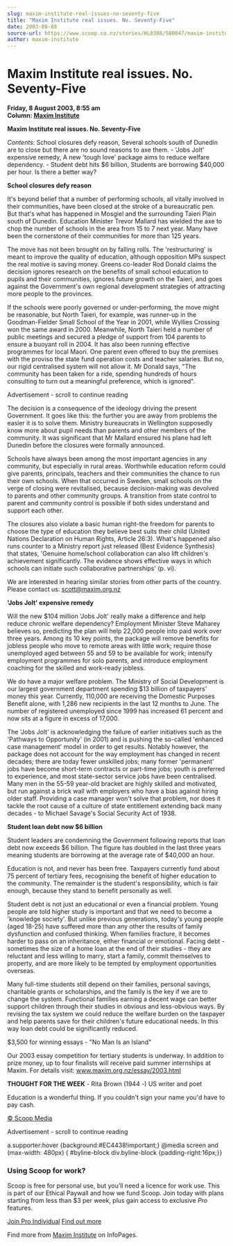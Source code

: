 ```yaml
---
slug: maxim-institute-real-issues-no-seventy-five
title: "Maxim Institute real issues. No. Seventy-Five"
date: 2003-08-08
source-url: https://www.scoop.co.nz/stories/HL0308/S00047/maxim-institute-real-issues-no-seventy-five.htm
author: maxim-institute
---
```

Maxim Institute real issues. No. Seventy-Five
=============================================

**Friday, 8 August 2003, 8:55 am**  
**Column: [Maxim Institute](https://info.scoop.co.nz/Maxim_Institute)**

  

**Maxim Institute real issues. No. Seventy-Five**

_Contents:_ School closures defy reason, Several schools south of Dunedin are to close but there are no sound reasons to axe them. - 'Jobs Jolt' expensive remedy, A new 'tough love' package aims to reduce welfare dependency. - Student debt hits $6 billion, Students are borrowing $40,000 per hour. Is there a better way?

**School closures defy reason**

It's beyond belief that a number of performing schools, all vitally involved in their communities, have been closed at the stroke of a bureaucratic pen. But that's what has happened in Mosgiel and the surrounding Taieri Plain south of Dunedin. Education Minister Trevor Mallard has wielded the axe to chop the number of schools in the area from 15 to 7 next year. Many have been the cornerstone of their communities for more than 125 years.

The move has not been brought on by falling rolls. The 'restructuring' is meant to improve the quality of education, although opposition MPs suspect the real motive is saving money. Greens co-leader Rod Donald claims the decision ignores research on the benefits of small school education to pupils and their communities, ignores future growth on the Taieri, and goes against the Government's own regional development strategies of attracting more people to the provinces.

If the schools were poorly governed or under-performing, the move might be reasonable, but North Taieri, for example, was runner-up in the Goodman-Fielder Small School of the Year in 2001, while Wyllies Crossing won the same award in 2000. Meanwhile, North Taieri held a number of public meetings and secured a pledge of support from 104 parents to ensure a buoyant roll in 2004. It has also been running effective programmes for local Maori. One parent even offered to buy the premises with the proviso the state fund operation costs and teacher salaries. But no, our rigid centralised system will not allow it. Mr Donald says, "The community has been taken for a ride, spending hundreds of hours consulting to turn out a meaningful preference, which is ignored".

Advertisement - scroll to continue reading





The decision is a consequence of the ideology driving the present Government. It goes like this: the further you are away from problems the easier it is to solve them. Ministry bureaucrats in Wellington supposedly know more about pupil needs than parents and other members of the community. It was significant that Mr Mallard ensured his plane had left Dunedin before the closures were formally announced.

Schools have always been among the most important agencies in any community, but especially in rural areas. Worthwhile education reform could give parents, principals, teachers and their communities the chance to run their own schools. When that occurred in Sweden, small schools on the verge of closing were revitalised, because decision-making was devolved to parents and other community groups. A transition from state control to parent and community control is possible if both sides understand and support each other.

The closures also violate a basic human right-the freedom for parents to choose the type of education they believe best suits their child (United Nations Declaration on Human Rights, Article 26:3). What's happened also runs counter to a Ministry report just released (Best Evidence Synthesis) that states, 'Genuine home/school collaboration can also lift children's achievement significantly. The evidence shows effective ways in which schools can initiate such collaborative partnerships' (p. vi).

We are interested in hearing similar stories from other parts of the country. Please contact us: scott@maxim.org.nz

**'Jobs Jolt' expensive remedy**

Will the new $104 million 'Jobs Jolt' really make a difference and help reduce chronic welfare dependency? Employment Minister Steve Maharey believes so, predicting the plan will help 22,000 people into paid work over three years. Among its 10 key points, the package will remove benefits for jobless people who move to remote areas with little work; require those unemployed aged between 55 and 59 to be available for work; intensify employment programmes for solo parents, and introduce employment coaching for the skilled and work-ready jobless.

We do have a major welfare problem. The Ministry of Social Development is our largest government department spending $13 billion of taxpayers' money this year. Currently, 110,000 are receiving the Domestic Purposes Benefit alone, with 1,286 new recipients in the last 12 months to June. The number of registered unemployed since 1999 has increased 61 percent and now sits at a figure in excess of 17,000.

The 'Jobs Jolt' is acknowledging the failure of earlier initiatives such as the 'Pathways to Opportunity' (in 2001) and is pushing the so-called 'enhanced case management' model in order to get results. Notably however, the package does not account for the way employment has changed in recent decades; there are today fewer unskilled jobs; many former 'permanent' jobs have become short-term contracts or part-time jobs; youth is preferred to experience, and most state-sector service jobs have been centralised. Many men in the 55-59 year-old bracket are highly skilled and motivated, but run against a brick wall with employers who have a bias against hiring older staff. Providing a case manager won't solve that problem, nor does it tackle the root cause of a culture of state entitlement extending back many decades - to Michael Savage's Social Security Act of 1938.

**Student loan debt now $6 billion**

Student leaders are condemning the Government following reports that loan debt now exceeds $6 billion. The figure has doubled in the last three years meaning students are borrowing at the average rate of $40,000 an hour.

Education is not, and never has been free. Taxpayers currently fund about 75 percent of tertiary fees, recognising the benefit of higher education to the community. The remainder is the student's responsibility, which is fair enough, because they stand to benefit personally as well.

Student debt is not just an educational or even a financial problem. Young people are told higher study is important and that we need to become a 'knowledge society'. But unlike previous generations, today's young people (aged 18-25) have suffered more than any other the results of family dysfunction and confused thinking. When families fracture, it becomes harder to pass on an inheritance, either financial or emotional. Facing debt - sometimes the size of a home loan at the end of their studies - they are reluctant and less willing to marry, start a family, commit themselves to property, and are more likely to be tempted by employment opportunities overseas.

Many full-time students still depend on their families, personal savings, charitable grants or scholarships, and the family is the key if we are to change the system. Functional families earning a decent wage can better support children through their studies in obvious and less-obvious ways. By revising the tax system we could reduce the welfare burden on the taxpayer and help parents save for their children's future educational needs. In this way loan debt could be significantly reduced.

$3,500 for winning essays - "No Man Is an Island"

Our 2003 essay competition for tertiary students is underway. In addition to prize money, up to four finalists will receive paid summer internships at Maxim. For details visit: www.maxim.org.nz/essay/2003.html

**THOUGHT FOR THE WEEK** - Rita Brown (1944 -) US writer and poet

Education is a wonderful thing. If you couldn't sign your name you'd have to pay cash.

  

[© Scoop Media](http://www.scoop.co.nz/about/terms.html)  

Advertisement - scroll to continue reading



a.supporter:hover {background:#EC4438!important;} @media screen and (max-width: 480px) { #byline-block div.byline-block {padding-right:16px;}}

### Using Scoop for work?

Scoop is free for personal use, but you’ll need a licence for work use. This is part of our Ethical Paywall and how we fund Scoop. Join today with plans starting from less than $3 per week, plus gain access to exclusive _Pro_ features.  
  
[Join Pro Individual](https://pro.scoop.co.nz/Individual/?from=ProIn24) [Find out more](https://pro.scoop.co.nz/using-scoop-for-work/?from=ProIn24)

Find more from [Maxim Institute](https://info.scoop.co.nz/Maxim_Institute) on InfoPages.
